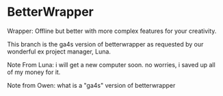 # BetterWrapper
Wrapper: Offline but better with more complex features for your creativity.

This branch is the ga4s version of betterwrapper as requested by our wonderful ex project manager, Luna.

Note From Luna: i will get a new computer soon. no worries, i saved up all of my money for it.

Note from Owen: what is a "ga4s" version of betterwrapper
